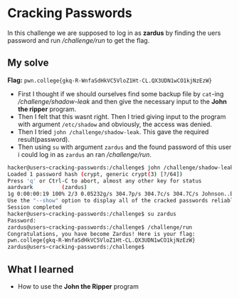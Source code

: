 # Cracking Passwords
In this challenge we are supposed to log in as **zardus** by finding the uers password and run */challenge/run* to get the flag.

## My solve
**Flag:** `pwn.college{gkq-R-WnfaSdHkVC5VloZ1Ht-CL.QX3UDN1wCO1kjNzEzW}`

- First I thought if we should ourselves find some backup file by `cat`-ing */challenge/shadow-leak* and then give the necessary input to the **John the ripper** program.
- Then I felt that this wasnt right. Then I tried giving input to the program with argument `/etc/shadow` and obviously, the access was denied.
- Then I tried `john /challenge/shadow-leak`. This gave the required result(password).
- Then using `su` with argument `zardus` and the found password of this user i could log in as `zardus` an ran */challenge/run*.

```bash
hacker@users~cracking-passwords:/challenge$ john /challenge/shadow-leak
Loaded 1 password hash (crypt, generic crypt(3) [?/64])
Press 'q' or Ctrl-C to abort, almost any other key for status
aardvark         (zardus)
1g 0:00:00:19 100% 2/3 0.05232g/s 304.7p/s 304.7c/s 304.7C/s Johnson..buzz
Use the "--show" option to display all of the cracked passwords reliably
Session completed
hacker@users~cracking-passwords:/challenge$ su zardus
Password: 
zardus@users~cracking-passwords:/challenge$ /challenge/run
Congratulations, you have become Zardus! Here is your flag:
pwn.college{gkq-R-WnfaSdHkVC5VloZ1Ht-CL.QX3UDN1wCO1kjNzEzW}
zardus@users~cracking-passwords:/challenge$
```

## What I learned 
- How to use the **John the Ripper** program
